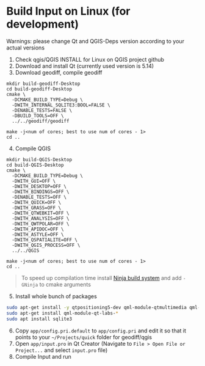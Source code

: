 # Build Input on Linux (for development)

Warnings: please change Qt and QGIS-Deps version according to your actual versions

1. Check qgis/QGIS INSTALL for Linux on QGIS project github
2. Download and install Qt (currently used version is 5.14)
3. Download geodiff, compile geodiff
```
mkdir build-geodiff-Desktop
cd build-geodiff-Desktop
cmake \
  -DCMAKE_BUILD_TYPE=Debug \
  -DWITH_INTERNAL_SQLITE3:BOOL=FALSE \
  -DENABLE_TESTS=FALSE \
  -DBUILD_TOOLS=OFF \
  ../../geodiff/geodiff
 
make -j<num of cores; best to use num of cores - 1>
cd ..
```
4. Compile QGIS 
```
mkdir build-QGIS-Desktop
cd build-QGIS-Desktop
cmake \
  -DCMAKE_BUILD_TYPE=Debug \
  -DWITH_GUI=OFF \
  -DWITH_DESKTOP=OFF \
  -DWITH_BINDINGS=OFF \
  -DENABLE_TESTS=OFF \
  -DWITH_QUICK=OFF \
  -DWITH_GRASS=OFF \
  -DWITH_QTWEBKIT=OFF \
  -DWITH_ANALYSIS=OFF \
  -DWITH_QWTPOLAR=OFF \
  -DWITH_APIDOC=OFF \
  -DWITH_ASTYLE=OFF \
  -DWITH_QSPATIALITE=OFF \
  -DWITH_QGIS_PROCESS=OFF \
  ../../QGIS

make -j<num of cores; best to use num of cores - 1>
cd ..
```
> To speed up compilation time install [Ninja build system](https://ninja-build.org/) and add `-GNinja` to cmake arguments 

5. Install whole bunch of packages

```bash
sudo apt-get install -y qtpositioning5-dev qml-module-qtmultimedia qml-module-qtpositioning qml-module-qtqml-models2 qml-module-qtgraphicaleffects qml-module-qtquick-dialogs qml-module-qtquick-controls2 qml-module-qtquick-window2 qml-module-qtquick-layouts qml-module-qtquick-shapes qml-module-qtquick-controls qtquickcontrols2-5-dev libqt5sensors5-dev qtmultimedia5-dev
sudo apt-get install qml-module-qt-labs-*
sudo apt install sqlite3
```

6. Copy `app/config.pri.default` to `app/config.pri` and edit it so that it points to your `~/Projects/quick` folder for geodiff/qgis
7. Open `app/input.pro` in Qt Creator (Navigate to `File > Open File or Project...` and select `input.pro` file)
8. Compile Input and run
